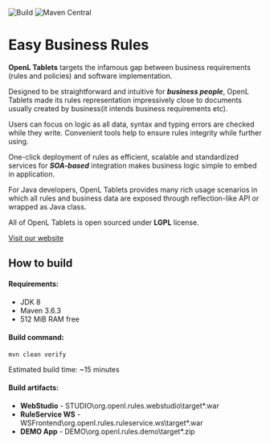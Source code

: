 ![Build](https://github.com/openl-tablets/openl-tablets/workflows/Build/badge.svg)
![Maven Central](https://maven-badges.herokuapp.com/maven-central/org.openl/org.openl.core/badge.svg)

# Easy Business Rules

**OpenL Tablets** targets the infamous gap between business requirements (rules and policies) and software implementation.

Designed to be straightforward and intuitive for ***business people***, OpenL Tablets made its rules representation impressively close to documents usually created by business(it intends business requirements etc).

Users can focus on logic as all data, syntax and typing errors are checked while they write. Convenient tools help to ensure rules integrity while further using.

One-click deployment of rules as efficient, scalable and standardized services for ***SOA-based*** integration makes business logic simple to embed in application.

For Java developers, OpenL Tablets provides many rich usage scenarios in which all rules and business data are exposed through reflection-like API or wrapped as Java class.

All of OpenL Tablets is open sourced under **LGPL** license.

[Visit our website](//openl-tablets.org)

## How to build

#### Requirements:

* JDK 8
* Maven 3.6.3
* 512 MiB RAM free

#### Build command:

`mvn clean verify`

Estimated build time: ~15 minutes

#### Build artifacts:
* **WebStudio** - STUDIO\org.openl.rules.webstudio\target\*.war
* **RuleService WS** - WSFrontend\org.openl.rules.ruleservice.ws\target\*.war
* **DEMO App** - DEMO\org.openl.rules.demo\target\*.zip
